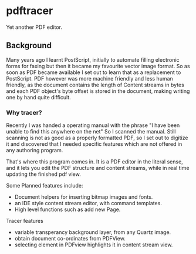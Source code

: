 # pdftracer
Yet another PDF editor.
## Background

Many years ago I learnt PostScript, initially to automate filling electronic forms for faxing but then it became my favourite vector image format.   So as soon as PDF became available I set out to learn that as a replacement to PostScript.  PDF however was more machine friendly and less human friendly, as the document contains the length of Content streams in bytes and each PDF object's byte offset is stored in the document, making writing one by hand quite difficult.

### Why tracer?

Recently I was handed a operating manual with the phrase "I have been unable to find this anywhere on the net"  So I scanned the manual.  Still scanning is not as good as a properly formatted PDF, so I set out to digitize it and discovered that I needed specific features which are not offered in any authoring program.

That's where this program comes in.  It is a PDF editor in the literal sense, and it lets you edit the PDF structure and content streams, while in real time updating the finished pdf view.  

Some Planned features include:
* Document helpers for inserting bitmap images and fonts.
* an IDE style content stream editor, with command templates.
* High level functions such as add new Page.

Tracer features

* variable transperancy background layer, from any Quartz image.
* obtain document co-ordinates from PDFView.
* selecting element in PDFview highlights it in content stream view. 

